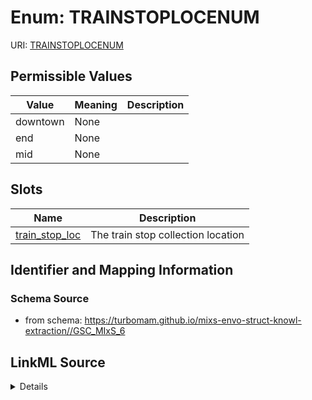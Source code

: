 # Enum: TRAINSTOPLOCENUM



URI: [TRAINSTOPLOCENUM](TRAINSTOPLOCENUM)

## Permissible Values

| Value | Meaning | Description |
| --- | --- | --- |
| downtown | None |  |
| end | None |  |
| mid | None |  |




## Slots

| Name | Description |
| ---  | --- |
| [train_stop_loc](train_stop_loc.md) | The train stop collection location |






## Identifier and Mapping Information







### Schema Source


* from schema: https://turbomam.github.io/mixs-envo-struct-knowl-extraction//GSC_MIxS_6




## LinkML Source

<details>
```yaml
name: TRAIN_STOP_LOC_ENUM
from_schema: https://turbomam.github.io/mixs-envo-struct-knowl-extraction//GSC_MIxS_6
rank: 1000
permissible_values:
  downtown:
    text: downtown
  end:
    text: end
  mid:
    text: mid

```
</details>
